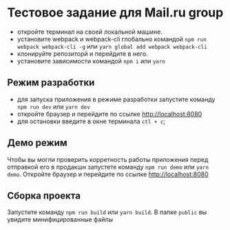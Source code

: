 # Тестовое задание для Mail.ru group

- откройте терминал на своей локальной машине.
- установите webpack и webpack-cli глобально командой `npm run webpack webpack-cli -g` или `yarn global add webpack webpack-cli`
- клонируйте репозиторй и перейдите в него.
- установите зависимости командой `npm i` или `yarn`

## Режим разработки

- для запуска приложения в режиме разработки запустите команду `npm run dev` или `yarn dev`
- откройте браузер и перейдите по ссылке <a href="http://localhost:8080">http://localhost:8080</a>
- для остановки введите в окне терминала `ctl + c`;

## Демо режим

Чтобы вы могли проверить корретность работы приложения перед отправкой его в продакшн запустете команду
`npm run demo` или `yarn demo`. Откройте браузер и перейдите по ссылке <a href="http://localhost:8080">http://localhost:8080</a>

## Сборка проекта

Запустите команду `npm run build` или `yarn build`. В папке `public` вы увидите минифицированные файлы
